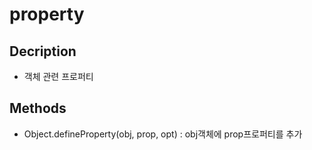 # property

## Decription
- 객체 관련 프로퍼티

## Methods
- Object.defineProperty(obj, prop, opt) : obj객체에 prop프로퍼티를 추가